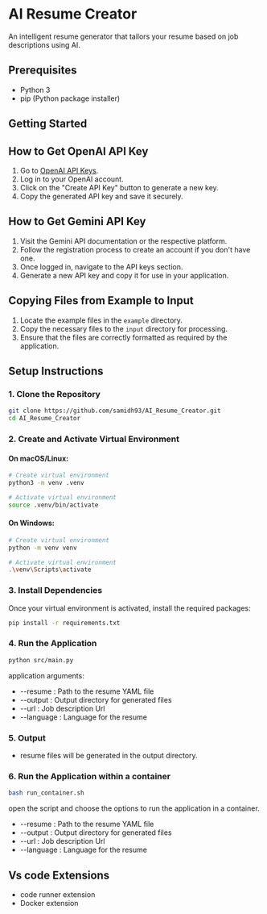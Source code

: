 # AI Resume Creator
An intelligent resume generator that tailors your resume based on job descriptions using AI.

## Prerequisites
- Python 3
- pip (Python package installer)

## Getting Started
## How to Get OpenAI API Key
1. Go to [OpenAI API Keys](https://platform.openai.com/settings/organization/api-keys).
2. Log in to your OpenAI account.
3. Click on the "Create API Key" button to generate a new key.
4. Copy the generated API key and save it securely.

## How to Get Gemini API Key
1. Visit the Gemini API documentation or the respective platform.
2. Follow the registration process to create an account if you don't have one.
3. Once logged in, navigate to the API keys section.
4. Generate a new API key and copy it for use in your application.

## Copying Files from Example to Input
1. Locate the example files in the `example` directory.
2. Copy the necessary files to the `input` directory for processing.
3. Ensure that the files are correctly formatted as required by the application.

## Setup Instructions
### 1. Clone the Repository
```bash
git clone https://github.com/samidh93/AI_Resume_Creator.git
cd AI_Resume_Creator
```

### 2. Create and Activate Virtual Environment
#### On macOS/Linux:
```bash
# Create virtual environment
python3 -m venv .venv

# Activate virtual environment
source .venv/bin/activate
```

#### On Windows:
```bash
# Create virtual environment
python -m venv venv

# Activate virtual environment
.\venv\Scripts\activate
```

### 3. Install Dependencies
Once your virtual environment is activated, install the required packages:
```bash
pip install -r requirements.txt
```

### 4. Run the Application
```bash
python src/main.py
```
application arguments:
- --resume : Path to the resume YAML file
- --output : Output directory for generated files
- --url : Job description Url
- --language : Language for the resume

### 5. Output
- resume files will be generated in the output directory.

### 6. Run the Application within a container
```bash
bash run_container.sh
```
open the script and choose the options to run the application in a container.
- --resume : Path to the resume YAML file
- --output : Output directory for generated files
- --url : Job description Url
- --language : Language for the resume


## Vs code Extensions
- code runner extension
- Docker extension
